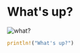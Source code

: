 # What's up?

![what?](https://cdn.shopify.com/s/files/1/0344/6469/files/cat-gif-loop-maru_grande.gif?v=1523984148)

```rust
println!("What's up?")
```
